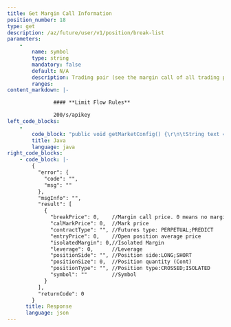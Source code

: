 ```yaml
---
title: Get Margin Call Information
position_number: 18
type: get
description: /az/future/user/v1/position/break-list
parameters:
    -
        name: symbol
        type: string
        mandatory: false
        default: N/A
        description: Trading pair (see the margin call of all trading pairs if don't pass parameters)
        ranges:
content_markdown: |-

               #### **Limit Flow Rules**

               200/s/apikey
left_code_blocks:
    -
        code_block: "public void getMarketConfig() {\r\n\tString text = HttpUtil.get(URL + \"/az/future/user/v1/position/break-list\");\r\n\tSystem.out.println(text);\r\n}"
        title: Java
        language: java
right_code_blocks:
    - code_block: |-
        {
          "error": {
            "code": "",
            "msg": ""
          },
          "msgInfo": "",
          "result": [
            {
              "breakPrice": 0,    //Margin call price. 0 means no margin call
              "calMarkPrice": 0,  //Mark price
              "contractType": "", //Futures type: PERPETUAL;PREDICT
              "entryPrice": 0,    //Open position average price
              "isolatedMargin": 0,//Isolated Margin
              "leverage": 0,      //Leverage
              "positionSide": "", //Position side:LONG;SHORT
              "positionSize": 0,  //Position quantity (Cont)
              "positionType": "", //Position type:CROSSED;ISOLATED
              "symbol": ""        //Symbol
            }
          ],
          "returnCode": 0
        }
      title: Response
      language: json
---
```

